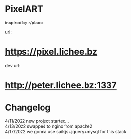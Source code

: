 # PixelART
 inspired by r/place
 



url:
# https://pixel.lichee.bz

dev url:
# http://peter.lichee.bz:1337

# Changelog

4/11/2022 new project started...
<br>
4/13/2022 swapped to nginx from apache2
<br>
4/17/2022 we gonna use sailsjs+jquery+mysql for this stack
